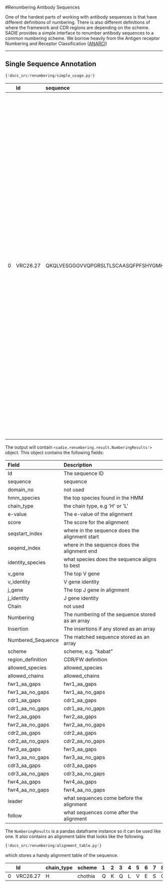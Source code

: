 #Renumbering Antibody Sequences

One of the hardest parts of working with antibody sequences is that have different definitions of numbering. There is also different definitions of where the framework and CDR regions are depending on the scheme. SADIE provides a simple interface to renumber antibody sequences to a common numbering scheme. We borrow heavily from the Antigen receptor Numbering and Receptor Classification ([ANARCI](https://opig.stats.ox.ac.uk/webapps/sabdab-sabpred/sabpred/anarci/))

---

## Single Sequence Annotation

```Python
{!docs_src/renumbering/simple_usage.py!}

```

|     | Id       | sequence                                                                                                                                          | domain_no | hmm_species | chain_type |     e-value |  score | seqstart_index | seqend_index | identity_species | v_gene       | v_identity | j_gene    | j_identity | Chain | Numbering                                                                                                                                                                                                                                                                                                                                                                                                                                                                                                                                                                                                                             | Insertion                                                                                                                                                                                                                                                                                                                                                                                                                                                                                                                                                                                                                             | Numbered_Sequence                                                                                                                                                                                                                                                                                                                                                                                                                                                                                                                                                                                                                                                                                                                                     | scheme  | region_definition | allowed_species | allowed_chains | fwr1_aa_gaps              | fwr1_aa_no_gaps           | cdr1_aa_gaps | cdr1_aa_no_gaps | fwr2_aa_gaps      | fwr2_aa_no_gaps   | cdr2_aa_gaps | cdr2_aa_no_gaps | fwr3_aa_gaps                           | fwr3_aa_no_gaps                        | cdr3_aa_gaps                            | cdr3_aa_no_gaps                         | fwr4_aa_gaps | fwr4_aa_no_gaps | leader | follow |
| --: | :------- | :------------------------------------------------------------------------------------------------------------------------------------------------ | --------: | :---------- | :--------- | ----------: | -----: | -------------: | -----------: | :--------------- | :----------- | ---------: | :-------- | ---------: | :---- | :------------------------------------------------------------------------------------------------------------------------------------------------------------------------------------------------------------------------------------------------------------------------------------------------------------------------------------------------------------------------------------------------------------------------------------------------------------------------------------------------------------------------------------------------------------------------------------------------------------------------------------ | :------------------------------------------------------------------------------------------------------------------------------------------------------------------------------------------------------------------------------------------------------------------------------------------------------------------------------------------------------------------------------------------------------------------------------------------------------------------------------------------------------------------------------------------------------------------------------------------------------------------------------------ | :---------------------------------------------------------------------------------------------------------------------------------------------------------------------------------------------------------------------------------------------------------------------------------------------------------------------------------------------------------------------------------------------------------------------------------------------------------------------------------------------------------------------------------------------------------------------------------------------------------------------------------------------------------------------------------------------------------------------------------------------------- | :------ | :---------------- | :-------------- | :------------- | :------------------------ | :------------------------ | :----------- | :-------------- | :---------------- | :---------------- | :----------- | :-------------- | :------------------------------------- | :------------------------------------- | :-------------------------------------- | :-------------------------------------- | :----------- | :-------------- | :----- | :----- |
|   0 | VRC26.27 | QKQLVESGGGVVQPGRSLTLSCAASQFPFSHYGMHWVRQAPGKGLEWVASITNDGTKKYHGESVWDRFRISRDNSKNTLFLQMNSLRAEDTALYFCVRDQREDECEEWWSDYYDFGKELPCRKFRGLGLAGIFDIWGHGTMVIVS |         0 | human       | H          | 1.65353e-43 | 134.25 |              0 |          144 | human            | IGHV3-30\*03 |        0.8 | IGHJ3\*02 |       0.64 | H     | [1, 2, 3, 4, 5, 6, 7, 8, 9, 10, 11, 12, 13, 14, 15, 16, 17, 18, 19, 20, 21, 22, 23, 24, 25, 26, 27, 28, 29, 30, 31, 32, 33, 34, 35, 36, 37, 38, 39, 40, 41, 42, 43, 44, 45, 46, 47, 48, 49, 50, 51, 52, 52, 53, 54, 55, 56, 57, 58, 59, 60, 61, 62, 63, 64, 65, 66, 67, 68, 69, 70, 71, 72, 73, 74, 75, 76, 77, 78, 79, 80, 81, 82, 82, 82, 82, 83, 84, 85, 86, 87, 88, 89, 90, 91, 92, 93, 94, 95, 96, 97, 98, 99, 100, 100, 100, 100, 100, 100, 100, 100, 100, 100, 100, 100, 100, 100, 100, 100, 100, 100, 100, 100, 100, 100, 100, 100, 100, 100, 100, 100, 100, 100, 101, 102, 103, 104, 105, 106, 107, 108, 109, 110, 111, 112] | ['', '', '', '', '', '', '', '', '', '', '', '', '', '', '', '', '', '', '', '', '', '', '', '', '', '', '', '', '', '', '', '', '', '', '', '', '', '', '', '', '', '', '', '', '', '', '', '', '', '', '', '', 'A', '', '', '', '', '', '', '', '', '', '', '', '', '', '', '', '', '', '', '', '', '', '', '', '', '', '', '', '', '', '', 'A', 'B', 'C', '', '', '', '', '', '', '', '', '', '', '', '', '', '', '', '', '', '', 'A', 'B', 'C', 'D', 'E', 'F', 'G', 'H', 'I', 'J', 'K', 'L', 'M', 'N', 'O', 'P', 'Q', 'R', 'S', 'T', 'U', 'V', 'W', 'X', 'Y', 'Z', 'a', 'b', 'c', '', '', '', '', '', '', '', '', '', '', '', ''] | ['Q', 'K', 'Q', 'L', 'V', 'E', 'S', 'G', 'G', 'G', 'V', 'V', 'Q', 'P', 'G', 'R', 'S', 'L', 'T', 'L', 'S', 'C', 'A', 'A', 'S', 'Q', 'F', 'P', 'F', 'S', 'H', 'Y', 'G', 'M', 'H', 'W', 'V', 'R', 'Q', 'A', 'P', 'G', 'K', 'G', 'L', 'E', 'W', 'V', 'A', 'S', 'I', 'T', 'N', 'D', 'G', 'T', 'K', 'K', 'Y', 'H', 'G', 'E', 'S', 'V', 'W', 'D', 'R', 'F', 'R', 'I', 'S', 'R', 'D', 'N', 'S', 'K', 'N', 'T', 'L', 'F', 'L', 'Q', 'M', 'N', 'S', 'L', 'R', 'A', 'E', 'D', 'T', 'A', 'L', 'Y', 'F', 'C', 'V', 'R', 'D', 'Q', 'R', 'E', 'D', 'E', 'C', 'E', 'E', 'W', 'W', 'S', 'D', 'Y', 'Y', 'D', 'F', 'G', 'K', 'E', 'L', 'P', 'C', 'R', 'K', 'F', 'R', 'G', 'L', 'G', 'L', 'A', 'G', 'I', 'F', 'D', 'I', 'W', 'G', 'H', 'G', 'T', 'M', 'V', 'I', 'V', 'S'] | chothia | imgt              | human           | H,K,L          | QKQLVESGGGVVQPGRSLTLSCAAS | QKQLVESGGGVVQPGRSLTLSCAAS | QFPFSHYG     | QFPFSHYG        | MHWVRQAPGKGLEWVAS | MHWVRQAPGKGLEWVAS | ITNDGTKK     | ITNDGTKK        | YHGESVWDRFRISRDNSKNTLFLQMNSLRAEDTALYFC | YHGESVWDRFRISRDNSKNTLFLQMNSLRAEDTALYFC | VRDQREDECEEWWSDYYDFGKELPCRKFRGLGLAGIFDI | VRDQREDECEEWWSDYYDFGKELPCRKFRGLGLAGIFDI | WGHGTMVIVS   | WGHGTMVIVS      |        |        |

The output will contain `<sadie.renumbering.result.NumberingResults'>` object. This object contains the following fields:

| Field             | Description                                      |
| :---------------- | :----------------------------------------------- |
| Id                | The sequence ID                                  |
| sequence          | sequence                                         |
| domain_no         | not used                                         |
| hmm_species       | the top species found in the HMM                 |
| chain_type        | the chain type, e.g 'H' or 'L'                   |
| e-value           | The e-value of the alignment                     |
| score             | The score for the alignment                      |
| seqstart_index    | where in the sequence does the alignment start   |
| seqend_index      | where in the sequence does the alignment end     |
| identity_species  | what species does the sequence aligns to best    |
| v_gene            | The top V gene                                   |
| v_identity        | V gene identity                                  |
| j_gene            | The top J gene in alignment                      |
| j_identity        | J gene identity                                  |
| Chain             | not used                                         |
| Numbering         | The numbering of the sequence stored as an array |
| Insertion         | The insertions if any stored as an array         |
| Numbered_Sequence | The matched sequence stored as an array          |
| scheme            | scheme, e.g. "kabat"                             |
| region_definition | CDR/FW definition                                |
| allowed_species   | allowed_species                                  |
| allowed_chains    | allowed_chains                                   |
| fwr1_aa_gaps      | fwr1_aa_gaps                                     |
| fwr1_aa_no_gaps   | fwr1_aa_no_gaps                                  |
| cdr1_aa_gaps      | cdr1_aa_gaps                                     |
| cdr1_aa_no_gaps   | cdr1_aa_no_gaps                                  |
| fwr2_aa_gaps      | fwr2_aa_gaps                                     |
| fwr2_aa_no_gaps   | fwr2_aa_no_gaps                                  |
| cdr2_aa_gaps      | cdr2_aa_gaps                                     |
| cdr2_aa_no_gaps   | cdr2_aa_no_gaps                                  |
| fwr3_aa_gaps      | fwr3_aa_gaps                                     |
| fwr3_aa_no_gaps   | fwr3_aa_no_gaps                                  |
| cdr3_aa_gaps      | cdr3_aa_gaps                                     |
| cdr3_aa_no_gaps   | cdr3_aa_no_gaps                                  |
| fwr4_aa_gaps      | fwr4_aa_gaps                                     |
| fwr4_aa_no_gaps   | fwr4_aa_no_gaps                                  |
| leader            | what sequences come before the alignment         |
| follow            | what sequences come after the alignment          |

The `NumberingResults` is a pandas dataframe instance so it can be used like one. It also contains an alignment table that looks like the following.

```Python
{!docs_src/renumbering/alignment_table.py!}
```

which stores a handy alignment table of the sequence.

|     | Id       | chain_type | scheme  | 1   | 2   | 3   | 4   | 5   | 6   | 7   | 8   | 9   | 10  | 11  | 12  | 13  | 14  | 15  | 16  | 17  | 18  | 19  | 20  | 21  | 22  | 23  | 24  | 25  | 26  | 27  | 28  | 29  | 30  | 31  | 32  | 33  | 34  | 35  | 36  | 37  | 38  | 39  | 40  | 41  | 42  | 43  | 44  | 45  | 46  | 47  | 48  | 49  | 50  | 51  | 52  | 52A | 53  | 54  | 55  | 56  | 57  | 58  | 59  | 60  | 61  | 62  | 63  | 64  | 65  | 66  | 67  | 68  | 69  | 70  | 71  | 72  | 73  | 74  | 75  | 76  | 77  | 78  | 79  | 80  | 81  | 82  | 82A | 82B | 82C | 83  | 84  | 85  | 86  | 87  | 88  | 89  | 90  | 91  | 92  | 93  | 94  | 95  | 96  | 97  | 98  | 99  | 100 | 100A | 100B | 100C | 100D | 100E | 100F | 100G | 100H | 100I | 100J | 100K | 100L | 100M | 100N | 100O | 100P | 100Q | 100R | 100S | 100T | 100U | 100V | 100W | 100X | 100Y | 100Z | 100a | 100b | 100c | 101 | 102 | 103 | 104 | 105 | 106 | 107 | 108 | 109 | 110 | 111 | 112 |
| --: | :------- | :--------- | :------ | :-- | :-- | :-- | :-- | :-- | :-- | :-- | :-- | :-- | :-- | :-- | :-- | :-- | :-- | :-- | :-- | :-- | :-- | :-- | :-- | :-- | :-- | :-- | :-- | :-- | :-- | :-- | :-- | :-- | :-- | :-- | :-- | :-- | :-- | :-- | :-- | :-- | :-- | :-- | :-- | :-- | :-- | :-- | :-- | :-- | :-- | :-- | :-- | :-- | :-- | :-- | :-- | :-- | :-- | :-- | :-- | :-- | :-- | :-- | :-- | :-- | :-- | :-- | :-- | :-- | :-- | :-- | :-- | :-- | :-- | :-- | :-- | :-- | :-- | :-- | :-- | :-- | :-- | :-- | :-- | :-- | :-- | :-- | :-- | :-- | :-- | :-- | :-- | :-- | :-- | :-- | :-- | :-- | :-- | :-- | :-- | :-- | :-- | :-- | :-- | :-- | :-- | :-- | :-- | :--- | :--- | :--- | :--- | :--- | :--- | :--- | :--- | :--- | :--- | :--- | :--- | :--- | :--- | :--- | :--- | :--- | :--- | :--- | :--- | :--- | :--- | :--- | :--- | :--- | :--- | :--- | :--- | :--- | :-- | :-- | :-- | :-- | :-- | :-- | :-- | :-- | :-- | :-- | :-- | :-- |
|   0 | VRC26.27 | H          | chothia | Q   | K   | Q   | L   | V   | E   | S   | G   | G   | G   | V   | V   | Q   | P   | G   | R   | S   | L   | T   | L   | S   | C   | A   | A   | S   | Q   | F   | P   | F   | S   | H   | Y   | G   | M   | H   | W   | V   | R   | Q   | A   | P   | G   | K   | G   | L   | E   | W   | V   | A   | S   | I   | T   | N   | D   | G   | T   | K   | K   | Y   | H   | G   | E   | S   | V   | W   | D   | R   | F   | R   | I   | S   | R   | D   | N   | S   | K   | N   | T   | L   | F   | L   | Q   | M   | N   | S   | L   | R   | A   | E   | D   | T   | A   | L   | Y   | F   | C   | V   | R   | D   | Q   | R   | E   | D   | E   | C    | E    | E    | W    | W    | S    | D    | Y    | Y    | D    | F    | G    | K    | E    | L    | P    | C    | R    | K    | F    | R    | G    | L    | G    | L    | A    | G    | I    | F    | D   | I   | W   | G   | H   | G   | T   | M   | V   | I   | V   | S   |
